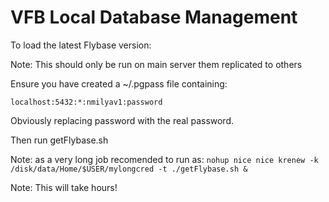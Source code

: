 VFB Local Database Management
======

To load the latest Flybase version:

Note: This should only be run on main server them replicated to others

Ensure you have created a ~/.pgpass file containing:
```
localhost:5432:*:nmilyav1:password
```
Obviously replacing password with the real password.

Then run getFlybase.sh

Note: as a very long job recomended to run as: ```nohup nice nice krenew -k /disk/data/Home/$USER/mylongcred -t ./getFlybase.sh &```

Note: This will take hours! 
